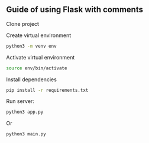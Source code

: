 ## Guide of using Flask with comments

Clone project 

Create virtual environment
```bash
python3 -m venv env
```

Activate virtual environment
```bash
source env/bin/activate
```

Install dependencies
```bash
pip install -r requirements.txt
```

Run server:
```bash
python3 app.py
```
Or
```bash
python3 main.py
```